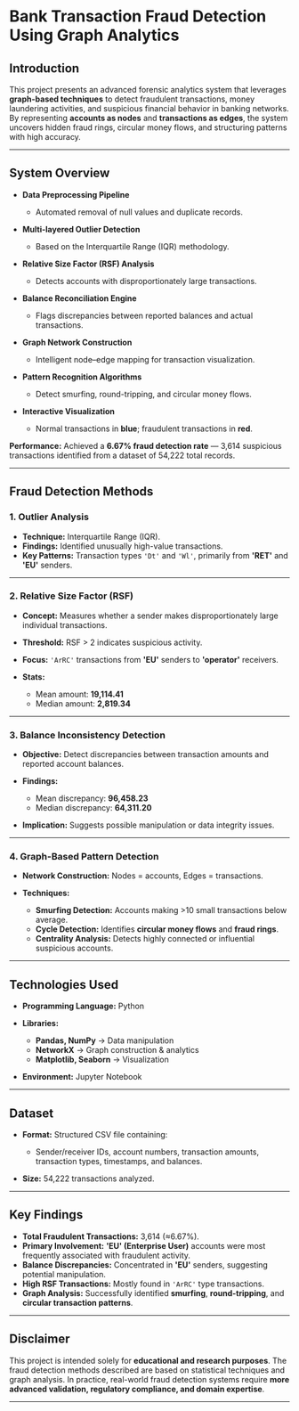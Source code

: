 
# Bank Transaction Fraud Detection Using Graph Analytics

## Introduction

This project presents an advanced forensic analytics system that leverages **graph-based techniques** to detect fraudulent transactions, money laundering activities, and suspicious financial behavior in banking networks. By representing **accounts as nodes** and **transactions as edges**, the system uncovers hidden fraud rings, circular money flows, and structuring patterns with high accuracy.

---

## System Overview

* **Data Preprocessing Pipeline**

  * Automated removal of null values and duplicate records.
* **Multi-layered Outlier Detection**

  * Based on the Interquartile Range (IQR) methodology.
* **Relative Size Factor (RSF) Analysis**

  * Detects accounts with disproportionately large transactions.
* **Balance Reconciliation Engine**

  * Flags discrepancies between reported balances and actual transactions.
* **Graph Network Construction**

  * Intelligent node–edge mapping for transaction visualization.
* **Pattern Recognition Algorithms**

  * Detect smurfing, round-tripping, and circular money flows.
* **Interactive Visualization**

  * Normal transactions in **blue**; fraudulent transactions in **red**.

**Performance:** Achieved a **6.67% fraud detection rate** — 3,614 suspicious transactions identified from a dataset of 54,222 total records.

---

## Fraud Detection Methods

### 1. Outlier Analysis

* **Technique:** Interquartile Range (IQR).
* **Findings:** Identified unusually high-value transactions.
* **Key Patterns:** Transaction types `'Dt'` and `'Wl'`, primarily from **'RET'** and **'EU'** senders.

---

### 2. Relative Size Factor (RSF)

* **Concept:** Measures whether a sender makes disproportionately large individual transactions.
* **Threshold:** RSF > 2 indicates suspicious activity.
* **Focus:** `'ArRC'` transactions from **'EU'** senders to **'operator'** receivers.
* **Stats:**

  * Mean amount: **19,114.41**
  * Median amount: **2,819.34**

---

### 3. Balance Inconsistency Detection

* **Objective:** Detect discrepancies between transaction amounts and reported account balances.
* **Findings:**

  * Mean discrepancy: **96,458.23**
  * Median discrepancy: **64,311.20**
* **Implication:** Suggests possible manipulation or data integrity issues.

---

### 4. Graph-Based Pattern Detection

* **Network Construction:** Nodes = accounts, Edges = transactions.
* **Techniques:**

  * **Smurfing Detection:** Accounts making >10 small transactions below average.
  * **Cycle Detection:** Identifies **circular money flows** and **fraud rings**.
  * **Centrality Analysis:** Detects highly connected or influential suspicious accounts.

---

## Technologies Used

* **Programming Language:** Python
* **Libraries:**

  * **Pandas, NumPy** → Data manipulation
  * **NetworkX** → Graph construction & analytics
  * **Matplotlib, Seaborn** → Visualization
* **Environment:** Jupyter Notebook

---

## Dataset

* **Format:** Structured CSV file containing:

  * Sender/receiver IDs, account numbers, transaction amounts, transaction types, timestamps, and balances.
* **Size:** 54,222 transactions analyzed.

---

## Key Findings

* **Total Fraudulent Transactions:** 3,614 (≈6.67%).
* **Primary Involvement:** **'EU' (Enterprise User)** accounts were most frequently associated with fraudulent activity.
* **Balance Discrepancies:** Concentrated in **'EU'** senders, suggesting potential manipulation.
* **High RSF Transactions:** Mostly found in `'ArRC'` type transactions.
* **Graph Analysis:** Successfully identified **smurfing**, **round-tripping**, and **circular transaction patterns**.

---

## Disclaimer

This project is intended solely for **educational and research purposes**. The fraud detection methods described are based on statistical techniques and graph analysis. In practice, real-world fraud detection systems require **more advanced validation, regulatory compliance, and domain expertise**.

---


